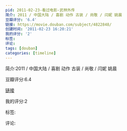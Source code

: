 ```yaml
---
pid: 2011-02-23-看过电影-武林外传
简介: 2011 / 中国大陆 / 喜剧 动作 古装 / 尚敬 / 闫妮 姚晨
豆瓣评分: '6.4'
链接: https://movie.douban.com/subject/4822848/
创建时间: '2011-02-23 16:20:21'
我的评分: '2'
标签:
评论:
tags: [douban]
categories: [timeline]
---
```

简介:2011 / 中国大陆 / 喜剧 动作 古装 / 尚敬 / 闫妮 姚晨

豆瓣评分:6.4

[链接](https://movie.douban.com/subject/4822848/)

我的评分:2

标签:

评论:

